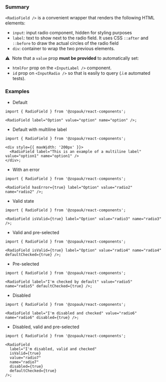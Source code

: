 ### Summary

`<RadioField />` is a convenient wrapper that renders the following HTML elements:

- `input`: input radio component, hidden for styling purposes
- `label`: text to show next to the radio field. It uses CSS `::after` and `::before` to draw the actual circles of the radio field
- `div`: container to wrap the two previous elements.

⚠️ &nbsp;Note that a `value` prop **must be provided** to automatically set:

- `htmlFor` prop on the `<InputLabel />` component.
- `id` prop on `<InputRadio />` so that is easily to query (.i.e automated tests).

### Examples

- Default

```tsx
import { RadioField } from '@zopauk/react-components';

<RadioField label="Option" value="option" name="option" />;
```

- Default with multiline label

```tsx
import { RadioField } from '@zopauk/react-components';

<div style={{ maxWidth: '200px' }}>
  <RadioField label="This is an example of a multiline label" value="option1" name="option1" />
</div>;
```

- With an error

```tsx
import { RadioField } from '@zopauk/react-components';

<RadioField hasError={true} label="Option" value="radio2" name="radio2" />;
```

- Valid state

```tsx
import { RadioField } from '@zopauk/react-components';

<RadioField isValid={true} label="Option" value="radio3" name="radio3" />;
```

- Valid and pre-selected

```tsx
import { RadioField } from '@zopauk/react-components';

<RadioField isValid={true} label="Option" value="radio4" name="radio4" defaultChecked={true} />;
```

- Pre-selected

```tsx
import { RadioField } from '@zopauk/react-components';

<RadioField label="I'm checked by default" value="radio5" name="radio5" defaultChecked={true} />;
```

- Disabled

```tsx
import { RadioField } from '@zopauk/react-components';

<RadioField label="I'm disabled and checked" value="radio6" name="radio6" disabled={true} />;
```

- Disabled, valid and pre-selected

```tsx
import { RadioField } from '@zopauk/react-components';

<RadioField
  label="I'm disabled, valid and checked"
  isValid={true}
  value="radio7"
  name="radio7"
  disabled={true}
  defaultChecked={true}
/>;
```
